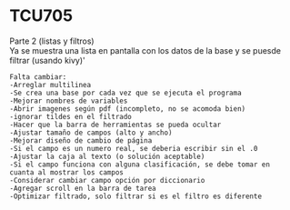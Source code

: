 # TCU705
Parte 2 (listas y filtros)    
    Ya se muestra una lista en pantalla con los datos de la base y se puesde filtrar (usando kivy)'

    Falta cambiar:
    -Arreglar multilinea
    -Se crea una base por cada vez que se ejecuta el programa
    -Mejorar nombres de variables
    -Abrir imagenes según pdf (incompleto, no se acomoda bien)
    -ignorar tildes en el filtrado
    -Hacer que la barra de herramientas se pueda ocultar
    -Ajustar tamaño de campos (alto y ancho)
    -Mejorar diseño de cambio de página
    -Si el campo es un numero real, se deberia escribir sin el .0
    -Ajustar la caja al texto (o solución aceptable)
    -Si el campo funciona con alguna clasificación, se debe tomar en cuanta al mostrar los campos
    -Considerar cambiar campo opción por diccionario
    -Agregar scroll en la barra de tarea    
    -Optimizar filtrado, solo filtrar si es el filtro es diferente